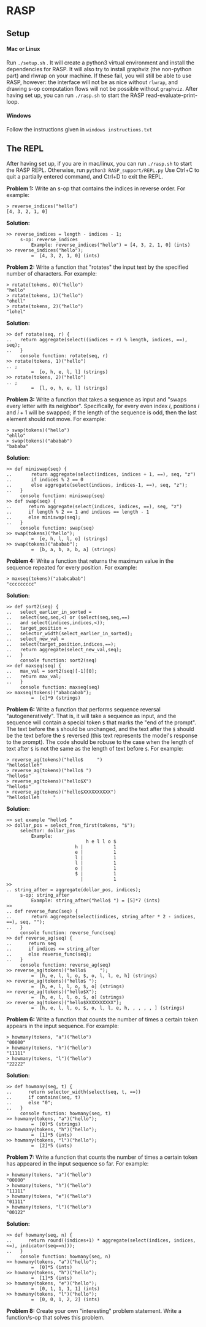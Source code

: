 # RASP 

## Setup
#### Mac or Linux
Run `./setup.sh` . It will create a python3 virtual environment and install the dependencies for RASP. It will also try to install graphviz (the non-python part) and rlwrap on your machine. If these fail, you will still be able to use RASP, however: the interface will not be as nice without `rlwrap`, and drawing s-op computation flows will not be possible without `graphviz`. 
After having set up, you can run `./rasp.sh` to start the RASP read-evaluate-print-loop. 

#### Windows
Follow the instructions given in `windows instructions.txt`

## The REPL
After having set up, if you are in mac/linux, you can run `./rasp.sh` to start the RASP REPL. Otherwise, run `python3 RASP_support/REPL.py`
Use Ctrl+C to quit a partially entered command, and Ctrl+D to exit the REPL.


**Problem 1:**
Write an s-op that contains the indices in reverse order.
For example:
```
> reverse_indices("hello")
[4, 3, 2, 1, 0]
```

**Solution:**
```
>> reverse_indices = length - indices - 1;
     s-op: reverse_indices
         Example: reverse_indices("hello") = [4, 3, 2, 1, 0] (ints)
>> reverse_indices("hello");
         =  [4, 3, 2, 1, 0] (ints)
```

**Problem 2:**
Write a function that "rotates" the input text by the specified number of characters.
For example:
```
> rotate(tokens, 0)("hello")
"hello"
> rotate(tokens, 1)("hello")
"ohell"
> rotate(tokens, 2)("hello")
"lohel"
```

**Solution:**
```
>> def rotate(seq, r) {
..   return aggregate(select((indices + r) % length, indices, ==), seq);
..   }
     console function: rotate(seq, r)
>> rotate(tokens, 1)("hello")
.. ;
         =  [o, h, e, l, l] (strings)
>> rotate(tokens, 2)("hello")
.. ;
         =  [l, o, h, e, l] (strings)
```

**Problem 3:**
Write a function that takes a sequence as input and "swaps every letter with its neighbor".
Specifically, for every even index $i$, positions $i$ and $i+1$ will be swapped;
if the length of the sequence is odd, then the last element should not move.
For example:
```
> swap(tokens)("hello")
"ehllo"
> swap(tokens)("ababab")
"bababa"
```

**Solution:**
```
>> def miniswap(seq) {
..       return aggregate(select(indices, indices + 1, ==), seq, "z") 
..       if indices % 2 == 0
..       else aggregate(select(indices, indices-1, ==), seq, "z");
..   }
     console function: miniswap(seq)
>> def swap(seq) {
..      return aggregate(select(indices, indices, ==), seq, "z")
..      if length % 2 == 1 and indices == length - 1
..      else miniswap(seq);
..   }
     console function: swap(seq)
>> swap(tokens)("hello");
         =  [e, h, l, l, o] (strings)
>> swap(tokens)("ababab");
         =  [b, a, b, a, b, a] (strings)
```

**Problem 4:**
Write a function that returns the maximum value in the sequence repeated for every position.
For example:
```
> maxseq(tokens)("ababcabab")
"ccccccccc"
```

**Solution:**
```
>> def sort2(seq) {
..   select_earlier_in_sorted = 
..   select(seq,seq,<) or (select(seq,seq,==) 
..   and select(indices,indices,<));
..   target_position = 
..   selector_width(select_earlier_in_sorted);
..   select_new_val = 
..   select(target_position,indices,==);
..   return aggregate(select_new_val,seq);
..   }
     console function: sort2(seq)
>> def maxseq(seq) {
..   max_val = sort2(seq)[-1][0];
..   return max_val;
..   }
     console function: maxseq(seq)
>> maxseq(tokens)("ababcabab");
         =  [c]*9 (strings)
```

**Problem 6:**
Write a function that performs sequence reversal "autogeneratively".
That is, it will take a sequence as input, and the sequence will contain a special token `$` that marks the "end of the prompt".
The text before the `$` should be unchanged, and the text after the `$` should be the text before the `$` reversed (this text represents the model's response to the prompt).
The code should be robuse to the case when the length of text after `$` is not the same as the length of text before `$`.
For example:
```
> reverse_ag(tokens)("hello$     ")
"hello$olleh"
> reverse_ag(tokens)("hello$ ")
"hello$o"
> reverse_ag(tokens)("hello$X")
"hello$o"
> reverse_ag(tokens)("hello$XXXXXXXXXX")
"hello$olleh     "
```

**Solution:**
```
>> set example "hello$ "
>> dollar_pos = select_from_first(tokens, "$");
     selector: dollar_pos
         Example:
                             h e l l o $  
                         h |           1  
                         e |           1  
                         l |           1  
                         l |           1  
                         o |           1  
                         $ |           1  
                           |           1  
>> 
.. string_after = aggregate(dollar_pos, indices);
     s-op: string_after
         Example: string_after("hello$ ") = [5]*7 (ints)
>> 
.. def reverse_func(seq) {
..       return aggregate(select(indices, string_after * 2 - indices, ==), seq, "");
..   }
     console function: reverse_func(seq)
>> def reverse_ag(seq) {
..      return seq 
..      if indices <= string_after 
..      else reverse_func(seq);
..   }
     console function: reverse_ag(seq)
>> reverse_ag(tokens)("hello$     ");
         =  [h, e, l, l, o, $, o, l, l, e, h] (strings)
>> reverse_ag(tokens)("hello$ ");
         =  [h, e, l, l, o, $, o] (strings)
>> reverse_ag(tokens)("hello$X");
         =  [h, e, l, l, o, $, o] (strings)
>> reverse_ag(tokens)("hello$XXXXXXXXXX");
         =  [h, e, l, l, o, $, o, l, l, e, h, , , , , ] (strings)
```

**Problem 6:**
Write a function that counts the number of times a certain token appears in the input sequence.
For example:
```
> howmany(tokens, "a")("hello")
"00000"
> howmany(tokens, "h")("hello")
"11111"
> howmany(tokens, "l")("hello")
"22222"
```

**Solution:**
```
>> def howmany(seq, t) {
..      return selector_width(select(seq, t, ==))
..      if contains(seq, t) 
..      else "0";
..   }
     console function: howmany(seq, t)
>> howmany(tokens, "a")("hello");
         =  [0]*5 (strings)
>> howmany(tokens, "h")("hello");
         =  [1]*5 (ints)
>> howmany(tokens, "l")("hello");
         =  [2]*5 (ints)
```

**Problem 7:**
Write a function that counts the number of times a certain token has appeared in the input sequence so far.
For example:
```
> howmany(tokens, "a")("hello")
"00000"
> howmany(tokens, "h")("hello")
"11111"
> howmany(tokens, "e")("hello")
"01111"
> howmany(tokens, "l")("hello")
"00122"
```

**Solution:**
```
>> def howmany(seq, n) {
..      return round((indices+1) * aggregate(select(indices, indices, <=), indicator(seq==n)));
..   }
     console function: howmany(seq, n)
>> howmany(tokens, "a")("hello");
         =  [0]*5 (ints)
>> howmany(tokens, "h")("hello");
         =  [1]*5 (ints)
>> howmany(tokens, "e")("hello");
         =  [0, 1, 1, 1, 1] (ints)
>> howmany(tokens, "l")("hello");
         =  [0, 0, 1, 2, 2] (ints)
```

**Problem 8:**
Create your own "interesting" problem statement.
Write a function/s-op that solves this problem.